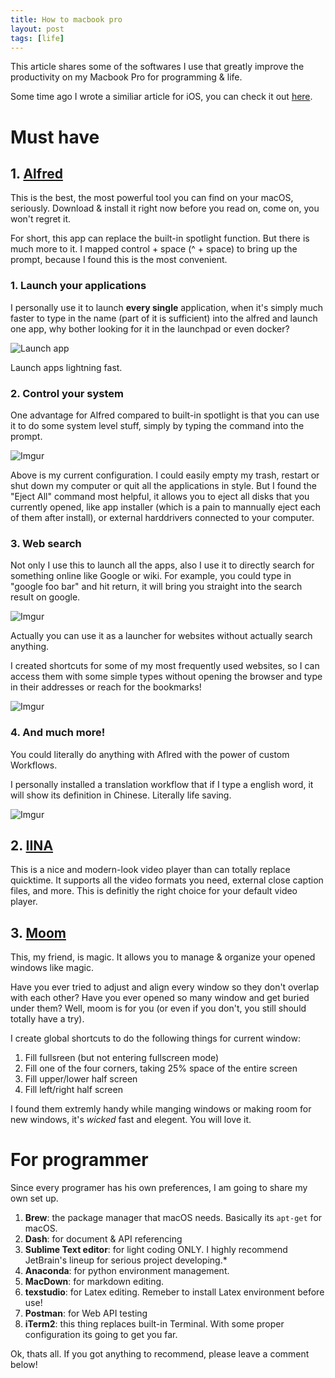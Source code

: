 ```yaml
---
title: How to macbook pro
layout: post
tags: [life]
---
```


This article shares some of the softwares I use that greatly improve the productivity on my Macbook Pro for programming & life.  

Some time ago I wrote a similiar article for iOS, you can check it out [here](https://asvrada.github.io/blog/2018/03/01/use-ipad-productively.html).

# Must have

## 1. [Alfred](https://www.alfredapp.com)

This is the best, the most powerful tool you can find on your macOS, seriously. Download & install it right now before you read on, come on, you won't regret it.

For short, this app can replace the built-in spotlight function. But there is much more to it. I mapped control + space (^ + space) to bring up the prompt, because I found this is the most convenient.

### 1. Launch your applications  

I personally use it to launch **every single** application, when it's simply much faster to type in the name (part of it is sufficient) into the alfred and launch one app, why bother looking for it in the launchpad or even docker?

![Launch app](https://i.imgur.com/KBth8ub.png)

Launch apps lightning fast.

### 2. Control your system  

One advantage for Alfred compared to built-in spotlight is that you can use it to do some system level stuff, simply by typing the command into the prompt.

![Imgur](https://i.imgur.com/fssFeXj.png)

Above is my current configuration. I could easily empty my trash, restart or shut down my computer or quit all the applications in style. But I found the "Eject All" command most helpful, it allows you to eject all disks that you currently opened, like app installer (which is a pain to mannually eject each of them after install), or external harddrivers connected to your computer.

### 3. Web search

Not only I use this to launch all the apps, also I use it to directly search for something online like Google or wiki. For example, you could type in "google foo bar" and hit return, it will bring you straight into the search result on google.

![Imgur](https://i.imgur.com/dqeJDbZ.png)

Actually you can use it as a launcher for websites without actually search anything. 

I created shortcuts for some of my most frequently used websites, so I can access them with some simple types without opening the browser and type in their addresses or reach for the bookmarks!

![Imgur](https://i.imgur.com/BTnsWSy.png)

### 4. And much more!
You could literally do anything with Aflred with the power of custom Workflows. 

I personally installed a translation workflow that if I type a english word, it will show its definition in Chinese. Literally life saving. 

![Imgur](https://i.imgur.com/3xRw9OQ.png)

## 2. [IINA](https://lhc70000.github.io/iina/zh-cn/)

This is a nice and modern-look video player than can totally replace quicktime. It supports all the video formats you need, external close caption files, and more. This is definitly the right choice for your default video player.

## 3. [Moom](https://manytricks.com/moom/)

This, my friend, is magic. It allows you to manage & organize your opened windows like magic.

Have you ever tried to adjust and align every window so they don't overlap with each other? Have you ever opened so many window and get buried under them? Well, moom is for you (or even if you don't, you still should totally have a try).

I create global shortcuts to do the following things for current window:

1. Fill fullsreen (but not entering fullscreen mode)
2. Fill one of the four corners, taking 25% space of the entire screen
3. Fill upper/lower half screen
4. Fill left/right half screen

I found them extremly handy while manging windows or making room for new windows, it's *wicked* fast and elegent. You will love it.

# For programmer

Since every programer has his own preferences, I am going to share my own set up.

1. **Brew**: the package manager that macOS needs. Basically its `apt-get` for macOS.
2. **Dash**: for document & API referencing
3. **Sublime Text editor**: for light coding ONLY. I highly recommend JetBrain's lineup for serious project developing.*
4. **Anaconda**: for python environment management.
5. **MacDown**: for markdown editing.
6. **texstudio**: for Latex editing. Remeber to install Latex environment before use!
7. **Postman**: for Web API testing
8. **iTerm2**: this thing replaces built-in Terminal. With some proper configuration its going to get you far.

Ok, thats all. If you got anything to recommend, please leave a comment below!